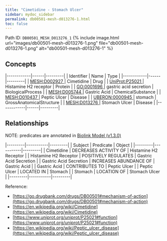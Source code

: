 ```yaml
---
title: "Cimetidine - Stomach Ulcer"
sidebar: mydoc_sidebar
permalink: db00501-mesh-d013276-1.html
toc: false 
---
```



Path ID: `DB00501_MESH_D013276_1`
{% include image.html url="images/db00501-mesh-d013276-1.png" file="db00501-mesh-d013276-1.png" alt="db00501-mesh-d013276-1" %}

## Concepts

|------------|------|---------|
| Identifier | Name | Type    |
|------------|------|---------|
| <a href="https://identifiers.org/MESH:D002927">MESH:D002927 </a> | Cimetidine | Drug |
| <a href="https://identifiers.org/UniProt:P25021">UniProt:P25021 </a> | Histamine H2 receptor | Protein |
| <a href="https://identifiers.org/GO:0001696">GO:0001696 </a> | gastric acid secretion | BiologicalProcess |
| <a href="https://identifiers.org/MESH:D005744">MESH:D005744 </a> | Gastric Acid | ChemicalSubstance |
| <a href="https://identifiers.org/MESH:D010437">MESH:D010437 </a> | Peptic Ulcer | Disease |
| <a href="https://identifiers.org/UBERON:0000945">UBERON:0000945 </a> | stomach | GrossAnatomicalStructure |
| <a href="https://identifiers.org/MESH:D013276">MESH:D013276 </a> | Stomach Ulcer | Disease |
|------------|------|---------|

## Relationships


NOTE: predicates are annotated in <a href="https://github.com/biolink/biolink-model/releases/tag/v1.3.0">Biolink Model (v1.3.0)</a>

|---------|-----------|---------|
| Subject | Predicate | Object  |
|---------|-----------|---------|
| Cimetidine | DECREASES ACTIVITY OF | Histamine H2 Receptor |
| Histamine H2 Receptor | POSITIVELY REGULATES | Gastric Acid Secretion |
| Gastric Acid Secretion | INCREASES ABUNDANCE OF | Gastric Acid |
| Gastric Acid | CONTRIBUTES TO | Peptic Ulcer |
| Peptic Ulcer | LOCATED IN | Stomach |
| Stomach | LOCATION OF | Stomach Ulcer |
|---------|-----------|---------|

Reference: 
  - [https://go.drugbank.com/drugs/DB00501#mechanism-of-action](https://go.drugbank.com/drugs/DB00501#mechanism-of-action)
  - [https://en.wikipedia.org/wiki/Cimetidine](https://en.wikipedia.org/wiki/Cimetidine)
  - [https://www.uniprot.org/uniprot/P25021#function](https://www.uniprot.org/uniprot/P25021#function)
  - [https://en.wikipedia.org/wiki/Peptic_ulcer_disease](https://en.wikipedia.org/wiki/Peptic_ulcer_disease)
